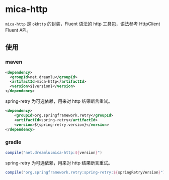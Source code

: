 # mica-http
`mica-http` 是 `okhttp` 的封装，Fluent 语法的 http 工具包，语法参考 HttpClient Fluent API。

## 使用
### maven
```xml
<dependency>
  <groupId>net.dreamlu</groupId>
  <artifactId>mica-http</artifactId>
  <version>${version}</version>
</dependency>
```

spring-retry 为可选依赖，用来对 http 结果断言重试。
```xml
<dependency>
    <groupId>org.springframework.retry</groupId>
    <artifactId>spring-retry</artifactId>
    <version>${spring-retry.version}</version>
</dependency>
```

### gradle
```groovy
compile("net.dreamlu:mica-http:${version}")
```

spring-retry 为可选依赖，用来对 http 结果断言重试。
```groovy
compile("org.springframework.retry:spring-retry:${springRetryVersion}")
```
